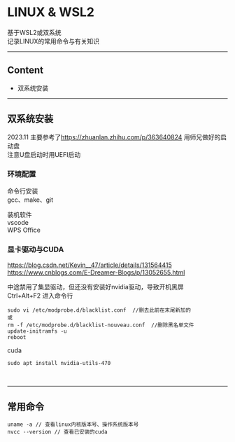 # LINUX & WSL2
基于WSL2或双系统  
记录LINUX的常用命令与有关知识

------
## Content
- 双系统安装

------
## 双系统安装
2023.11  主要参考了<https://zhuanlan.zhihu.com/p/363640824>  用师兄做好的启动盘  
注意U盘启动时用UEFI启动  

### 环境配置
命令行安装  
gcc、make、git  

装机软件  
vscode  
WPS Office  


### 显卡驱动与CUDA
<https://blog.csdn.net/Kevin__47/article/details/131564415>  
<https://www.cnblogs.com/E-Dreamer-Blogs/p/13052655.html>  

中途禁用了集显驱动，但还没有安装好nvidia驱动，导致开机黑屏  
Ctrl+Alt+F2 进入命令行  
```
sudo vi /etc/modprobe.d/blacklist.conf  //删去此前在末尾新加的 
或
rm -f /etc/modprobe.d/blacklist-nouveau.conf  //删除黑名单文件
update-initramfs -u
reboot
```

cuda  
```
sudo apt install nvidia-utils-470
```   

<br>

------
## 常用命令
```
uname -a // 查看linux内核版本号、操作系统版本号
nvcc --version // 查看已安装的cuda
```